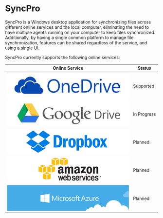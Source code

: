# SyncPro

SyncPro is a Windows desktop application for synchronizing files across different online services and the local computer, eliminating the need to have multiple agents running on your computer to keep files synchronized. Additionally, by having a single common platform to manage file synchronization, features can be shared regardless of the service, and using a single UI.

SyncPro currently supports the following online services:

|   Online Service  |  Status  |
| ----------------- | -------- |
| ![Microsoft OneDrive](https://github.com/HighEncryption/SyncPro/blob/master/SyncPro.UI/Resources/ProviderLogos/onedrive.png) |Supported|
| ![Google Drive](https://github.com/HighEncryption/SyncPro/blob/master/SyncPro.UI/Resources/ProviderLogos/google_drive.png) |In Progress|
| ![Dropbox](https://github.com/HighEncryption/SyncPro/blob/master/SyncPro.UI/Resources/ProviderLogos/dropbox.png) |Planned|
| ![Amazon S3](https://github.com/HighEncryption/SyncPro/blob/master/SyncPro.UI/Resources/ProviderLogos/amazonS3.png) |Planned|
| ![Microsoft Azure](https://github.com/HighEncryption/SyncPro/blob/master/SyncPro.UI/Resources/ProviderLogos/windows_azure.png)|Planned|